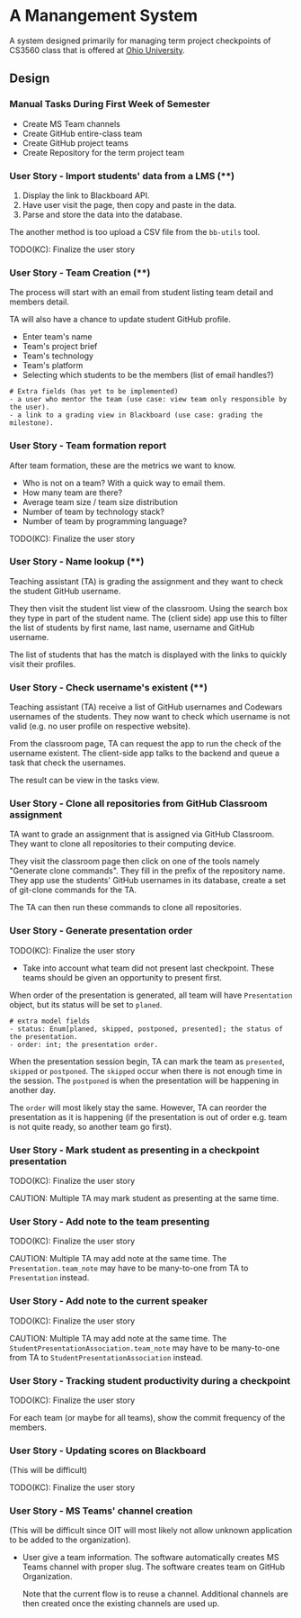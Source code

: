 # A Manangement System

A system designed primarily for managing term project checkpoints
of CS3560 class that is offered at [Ohio University](https://www.ohio.edu/).

## Design

### Manual Tasks During First Week of Semester

- Create MS Team channels
- Create GitHub entire-class team
- Create GitHub project teams
- Create Repository for the term project team

### User Story - Import students' data from a LMS (**)

1. Display the link to Blackboard API.
2. Have user visit the page, then copy and paste in the data.
3. Parse and store the data into the database.

The another method is too upload a CSV file from the `bb-utils` tool.

TODO(KC): Finalize the user story

### User Story - Team Creation (**)

The process will start with an email from student listing
team detail and members detail.

TA will also have a chance to update student GitHub profile.

- Enter team's name
- Team's project brief
- Team's technology
- Team's platform
- Selecting which students to be the members (list of email handles?)

```plain
# Extra fields (has yet to be implemented)
- a user who mentor the team (use case: view team only responsible by the user).
- a link to a grading view in Blackboard (use case: grading the milestone).
```

### User Story - Team formation report

After team formation, these are the metrics we want to know.

- Who is not on a team? With a quick way to email them.
- How many team are there?
- Average team size / team size distribution
- Number of team by technology stack?
- Number of team by programming language?

TODO(KC): Finalize the user story

### User Story - Name lookup (**)

Teaching assistant (TA) is grading the assignment and they want to check the student
GitHub username.

They then visit the student list view of the classroom. Using the search box they type
in part of the student name. The (client side) app use this to filter the list
of students by first name, last name, username and GitHub username.

The list of students that has the match is displayed with the links to quickly
visit their profiles.

### User Story - Check username's existent (**)

Teaching assistant (TA) receive a list of GitHub usernames and Codewars usernames of the
students. They now want to check which username is not valid (e.g. no user profile on
respective website).

From the classroom page, TA can request the app to run the check of the username existent.
The client-side app talks to the backend and queue a task that check the usernames.

The result can be view in the tasks view.

### User Story - Clone all repositories from GitHub Classroom assignment

TA want to grade an assignment that is assigned via GitHub Classroom. They want to clone
all repositories to their computing device.

They visit the classroom page then click on one of the tools namely "Generate clone commands".
They fill in the prefix of the repository name. They app use the students' GitHub usernames
in its database, create a set of git-clone commands for the TA.

The TA can then run these commands to clone all repositories.

### User Story - Generate presentation order

TODO(KC): Finalize the user story

- Take into account what team did not present last checkpoint. These teams should be given
  an opportunity to present first.

When order of the presentation is generated, all team will have `Presentation` object, but its
status will be set to `planed`.

```plain
# extra model fields
- status: Enum[planed, skipped, postponed, presented]; the status of the presentation.
- order: int; the presentation order.
```

When the presentation session begin, TA can mark the team as `presented`, `skipped` or `postponed`.
The `skipped` occur when there is not enough time in the session. The `postponed` is when the
presentation will be happening in another day.

The `order` will most likely stay the same. However, TA can reorder the presentation
as it is happening (if the presentation is out of order e.g. team is not quite ready, so another team
go first).


### User Story - Mark student as presenting in a checkpoint presentation

TODO(KC): Finalize the user story

CAUTION: Multiple TA may mark student as presenting at the same time.

### User Story - Add note to the team presenting

TODO(KC): Finalize the user story

CAUTION: Multiple TA may add note at the same time. The `Presentation.team_note` may have to
be many-to-one from TA to `Presentation` instead.

### User Story - Add note to the current speaker

TODO(KC): Finalize the user story

CAUTION: Multiple TA may add note at the same time. The `StudentPresentationAssociation.team_note` may have to
be many-to-one from TA to `StudentPresentationAssociation` instead.

### User Story - Tracking student productivity during a checkpoint

TODO(KC): Finalize the user story

For each team (or maybe for all teams), show the commit frequency of the members.

### User Story - Updating scores on Blackboard

(This will be difficult)

TODO(KC): Finalize the user story

### User Story - MS Teams' channel creation

(This will be difficult since OIT will most likely not allow unknown application to be added to
the organization).

- User give a team information. The software automatically creates MS Teams channel with proper slug.
  The software creates team on GitHub Organization.
  
  Note that the current flow is to reuse a channel. Additional channels are then created once the
  existing channels are used up.
